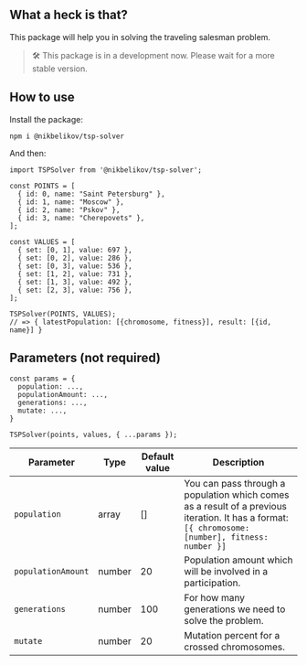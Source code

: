 ## What a heck is that?

This package will help you in solving the traveling salesman problem.

> 🛠 This package is in a development now. Please wait for a more stable version.

## How to use

Install the package:

```
npm i @nikbelikov/tsp-solver
```

And then:

```
import TSPSolver from '@nikbelikov/tsp-solver';

const POINTS = [
  { id: 0, name: "Saint Petersburg" },
  { id: 1, name: "Moscow" },
  { id: 2, name: "Pskov" },
  { id: 3, name: "Cherepovets" },
];

const VALUES = [
  { set: [0, 1], value: 697 },
  { set: [0, 2], value: 286 },
  { set: [0, 3], value: 536 },
  { set: [1, 2], value: 731 },
  { set: [1, 3], value: 492 },
  { set: [2, 3], value: 756 },
];

TSPSolver(POINTS, VALUES);
// => { latestPopulation: [{chromosome, fitness}], result: [{id, name}] }
```

## Parameters (not required)

```
const params = {
  population: ...,
  populationAmount: ...,
  generations: ...,
  mutate: ...,
}

TSPSolver(points, values, { ...params });
```

| Parameter | Type | Default value | Description |
|---|---|---|---|
| `population` | array | [] | You can pass through a population which comes as a result of a previous iteration. It has a format: `[{ chromosome: [number], fitness: number }]` |
| `populationAmount` | number | 20 | Population amount which will be involved in a participation. |
| `generations` | number | 100 | For how many generations we need to solve the problem. |
| `mutate` | number | 20 | Mutation percent for a crossed chromosomes. |
